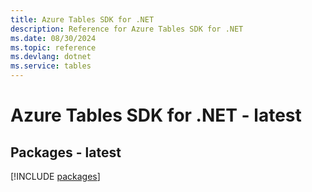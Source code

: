 ```yaml
---
title: Azure Tables SDK for .NET
description: Reference for Azure Tables SDK for .NET
ms.date: 08/30/2024
ms.topic: reference
ms.devlang: dotnet
ms.service: tables
---
```

# Azure Tables SDK for .NET - latest
## Packages - latest
[!INCLUDE [packages](tables-index.md)]